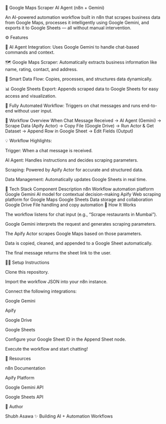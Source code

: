 🧠 Google Maps Scraper AI Agent (n8n + Gemini)

An AI-powered automation workflow built in n8n that scrapes business data from Google Maps, processes it intelligently using Google Gemini, and exports it to Google Sheets — all without manual intervention.

⚙️ Features

💬 AI Agent Integration: Uses Google Gemini to handle chat-based commands and context.

🗺️ Google Maps Scraper: Automatically extracts business information like name, rating, contact, and address.

📂 Smart Data Flow: Copies, processes, and structures data dynamically.

📊 Google Sheets Export: Appends scraped data to Google Sheets for easy access and visualization.

🔄 Fully Automated Workflow: Triggers on chat messages and runs end-to-end without user input.

🧩 Workflow Overview
When Chat Message Received → AI Agent (Gemini)
→ Scrape Data (Apify Actor)
→ Copy File (Google Drive)
→ Run Actor & Get Dataset
→ Append Row in Google Sheet
→ Edit Fields (Output)

💡 Workflow Highlights:

Trigger: When a chat message is received.

AI Agent: Handles instructions and decides scraping parameters.

Scraping: Powered by Apify Actor for accurate and structured data.

Data Management: Automatically updates Google Sheets in real time.

🧰 Tech Stack
Component	Description
n8n	Workflow automation platform
Google Gemini	AI model for contextual decision-making
Apify	Web scraping platform for Google Maps
Google Sheets	Data storage and collaboration
Google Drive	File handling and copy automation
🚀 How It Works

The workflow listens for chat input (e.g., “Scrape restaurants in Mumbai”).

Google Gemini interprets the request and generates scraping parameters.

The Apify Actor scrapes Google Maps based on those parameters.

Data is copied, cleaned, and appended to a Google Sheet automatically.

The final message returns the sheet link to the user.

🧑‍💻 Setup Instructions

Clone this repository.

Import the workflow JSON into your n8n instance.

Connect the following integrations:

Google Gemini

Apify

Google Drive

Google Sheets

Configure your Google Sheet ID in the Append Sheet node.

Execute the workflow and start chatting!

🔗 Resources

n8n Documentation

Apify Platform

Google Gemini API

Google Sheets API

🧠 Author

Shubh Asawa
✨ Building AI + Automation Workflows
